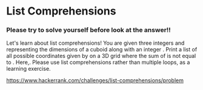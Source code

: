 <h1>List Comprehensions</h1>
<h3>Please try to solve yourself before look at the answer!!</h3>
Let's learn about list comprehensions! You are given three integers  and  representing the dimensions of a cuboid along with an integer . 
Print a list of all possible coordinates given by  on a 3D grid where the sum of  is not equal to . Here,.
Please use list comprehensions rather than multiple loops, as a learning exercise.

https://www.hackerrank.com/challenges/list-comprehensions/problem